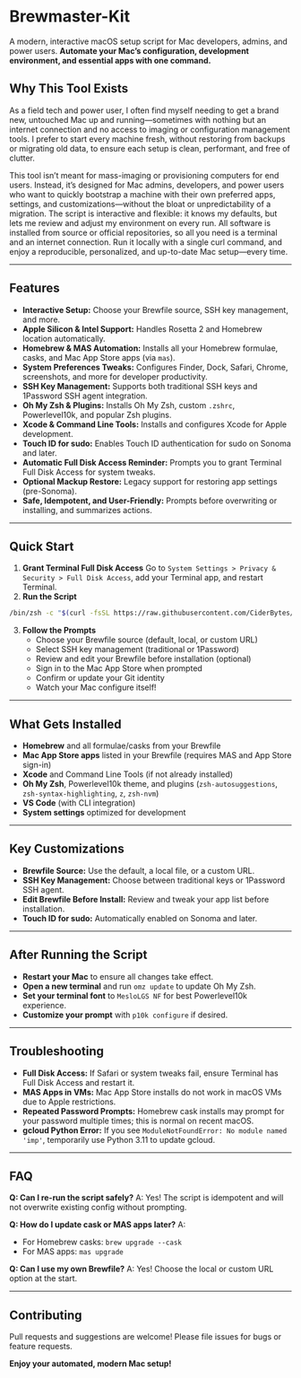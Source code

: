 # Brewmaster-Kit

A modern, interactive macOS setup script for Mac developers, admins, and power users.
**Automate your Mac’s configuration, development environment, and essential apps with one command.**

## Why This Tool Exists

As a field tech and power user, I often find myself needing to get a brand new, untouched Mac up and running—sometimes with nothing but an internet connection and no access to imaging or configuration management tools. I prefer to start every machine fresh, without restoring from backups or migrating old data, to ensure each setup is clean, performant, and free of clutter.

This tool isn’t meant for mass-imaging or provisioning computers for end users. Instead, it’s designed for Mac admins, developers, and power users who want to quickly bootstrap a machine with their own preferred apps, settings, and customizations—without the bloat or unpredictability of a migration. The script is interactive and flexible: it knows my defaults, but lets me review and adjust my environment on every run. All software is installed from source or official repositories, so all you need is a terminal and an internet connection. Run it locally with a single curl command, and enjoy a reproducible, personalized, and up-to-date Mac setup—every time.

---

## Features

- **Interactive Setup:** Choose your Brewfile source, SSH key management, and more.
- **Apple Silicon \& Intel Support:** Handles Rosetta 2 and Homebrew location automatically.
- **Homebrew \& MAS Automation:** Installs all your Homebrew formulae, casks, and Mac App Store apps (via `mas`).
- **System Preferences Tweaks:** Configures Finder, Dock, Safari, Chrome, screenshots, and more for developer productivity.
- **SSH Key Management:** Supports both traditional SSH keys and 1Password SSH agent integration.
- **Oh My Zsh \& Plugins:** Installs Oh My Zsh, custom `.zshrc`, Powerlevel10k, and popular Zsh plugins.
- **Xcode \& Command Line Tools:** Installs and configures Xcode for Apple development.
- **Touch ID for sudo:** Enables Touch ID authentication for sudo on Sonoma and later.
- **Automatic Full Disk Access Reminder:** Prompts you to grant Terminal Full Disk Access for system tweaks.
- **Optional Mackup Restore:** Legacy support for restoring app settings (pre-Sonoma).
- **Safe, Idempotent, and User-Friendly:** Prompts before overwriting or installing, and summarizes actions.

---

## Quick Start

1. **Grant Terminal Full Disk Access**
   Go to `System Settings > Privacy & Security > Full Disk Access`, add your Terminal app, and restart Terminal.
2. **Run the Script**

```zsh
/bin/zsh -c "$(curl -fsSL https://raw.githubusercontent.com/CiderBytes/Brewmaster-Kit/master/Ciderbytes%20Mac%20Setup.sh)"
```

3. **Follow the Prompts**
   - Choose your Brewfile source (default, local, or custom URL)
   - Select SSH key management (traditional or 1Password)
   - Review and edit your Brewfile before installation (optional)
   - Sign in to the Mac App Store when prompted
   - Confirm or update your Git identity
   - Watch your Mac configure itself!

---

## What Gets Installed

- **Homebrew** and all formulae/casks from your Brewfile
- **Mac App Store apps** listed in your Brewfile (requires MAS and App Store sign-in)
- **Xcode** and Command Line Tools (if not already installed)
- **Oh My Zsh**, Powerlevel10k theme, and plugins (`zsh-autosuggestions`, `zsh-syntax-highlighting`, `z`, `zsh-nvm`)
- **VS Code** (with CLI integration)
- **System settings** optimized for development

---

## Key Customizations

- **Brewfile Source:**
  Use the default, a local file, or a custom URL.
- **SSH Key Management:**
  Choose between traditional keys or 1Password SSH agent.
- **Edit Brewfile Before Install:**
  Review and tweak your app list before installation.
- **Touch ID for sudo:**
  Automatically enabled on Sonoma and later.

---

## After Running the Script

- **Restart your Mac** to ensure all changes take effect.
- **Open a new terminal** and run `omz update` to update Oh My Zsh.
- **Set your terminal font** to `MesloLGS NF` for best Powerlevel10k experience.
- **Customize your prompt** with `p10k configure` if desired.

---

## Troubleshooting

- **Full Disk Access:**
  If Safari or system tweaks fail, ensure Terminal has Full Disk Access and restart it.
- **MAS Apps in VMs:**
  Mac App Store installs do not work in macOS VMs due to Apple restrictions.
- **Repeated Password Prompts:**
  Homebrew cask installs may prompt for your password multiple times; this is normal on recent macOS.
- **gcloud Python Error:**
  If you see `ModuleNotFoundError: No module named 'imp'`, temporarily use Python 3.11 to update gcloud.

---

## FAQ

**Q: Can I re-run the script safely?**
A: Yes! The script is idempotent and will not overwrite existing config without prompting.

**Q: How do I update cask or MAS apps later?**
A:

- For Homebrew casks: `brew upgrade --cask`
- For MAS apps: `mas upgrade`

**Q: Can I use my own Brewfile?**
A: Yes! Choose the local or custom URL option at the start.

---

## Contributing

Pull requests and suggestions are welcome!
Please file issues for bugs or feature requests.

**Enjoy your automated, modern Mac setup!**
